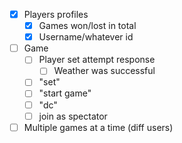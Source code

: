 - [x] Players profiles
  - [x] Games won/lost in total
  - [x] Username/whatever id
- [ ] Game
  - [ ] Player set attempt response
    - [ ] Weather was successful
  - [ ] "set"
  - [ ] "start game"
  - [ ] "dc"
  - [ ] join as spectator
- [ ] Multiple games at a time (diff users)
